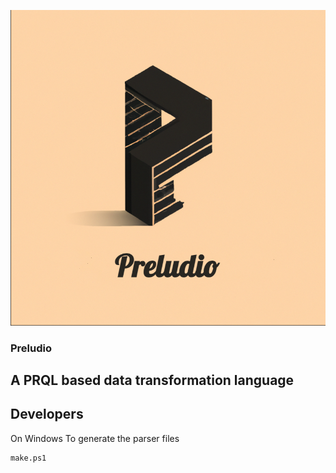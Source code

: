 
![](img/logo.png)

### Preludio
## A PRQL based data transformation language

## Developers

On Windows
To generate the parser files
```
make.ps1
```